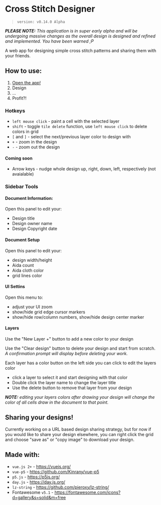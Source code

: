 # Cross Stitch Designer

> `version: v0.14.0 Alpha`

_**PLEASE NOTE:** This application is in super early alpha and will be undergoing massive changes as the overall design is designed and refined and implemented. You have been warned ;P_

A web app for designing simple cross stitch patterns and sharing them with your friends.


## How to use:

1. [Open the app!](https://bmcminn.github.io/cross-stitch-designer/)
1. Design
1. ...
1. Profit?!


### Hotkeys

- `left mouse click` - paint a cell with the selected layer
- `shift` - toggle `tile delete` function, use `left mouse click` to delete colors in grid
- `[` and `]` - select the next/previous layer color to design with
- `+` - zoom in the design
- `-` - zoom out the design


#### Coming soon

- Arrow keys - nudge whole design up, right, down, left, respectively (not avaialable)


### Sidebar Tools

#### Document Information:

Open this panel to edit your:

- Design title
- Design owner name
- Design Copyright date


#### Document Setup

Open this panel to edit your:

- design width/height
- Aida count
- Aida cloth color
- grid lines color


#### UI Settins

Open this menu to:

- adjust your UI zoom
- show/hide grid edge cursor markers
- show/hide row/column numbers, show/hide design center marker


#### Layers

Use the "New Layer +" button to add a new color to your design

Use the "Clear design" button to delete your design and start from scratch. _A confirmation prompt will display before deleting your work._

Each layer has a color button on the left side you can click to edit the layers color

- click a layer to select it and start designing with that color
- Double click the layer name to change the layer title
- Use the delete button to remove that layer from your design


_**NOTE:** editing your layers colors after drawing your design will change the color of all cells draw in the document to that point._


## Sharing your designs!

Currently working on a URL based design sharing strategy, but for now if you would like to share your design elsewhere, you can right click the grid and choose "save as" or "copy image" to download your design.


## Made with:

- `vue.js 2+` - https://vuejs.org/
- `vue-p5` - https://github.com/Kinrany/vue-p5
- `p5.js` - https://p5js.org/
- `day.js` - https://day.js.org/
- `lz-string` - https://github.com/pieroxy/lz-string/
- Fontawesome `v5.1` - https://fontawesome.com/icons?d=gallery&s=solid&m=free
